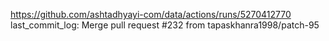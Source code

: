 https://github.com/ashtadhyayi-com/data/actions/runs/5270412770
last_commit_log: Merge pull request #232 from tapaskhanra1998/patch-95